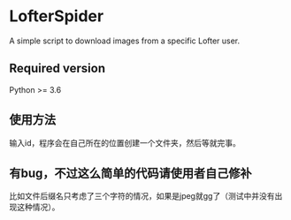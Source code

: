 # LofterSpider
A simple script to download images from a specific Lofter user.

## Required version
Python >= 3.6

## 使用方法
输入id，程序会在自己所在的位置创建一个文件夹，然后等就完事。

## 有bug，不过这么简单的代码请使用者自己修补
比如文件后缀名只考虑了三个字符的情况，如果是jpeg就gg了（测试中并没有出现这种情况）。
